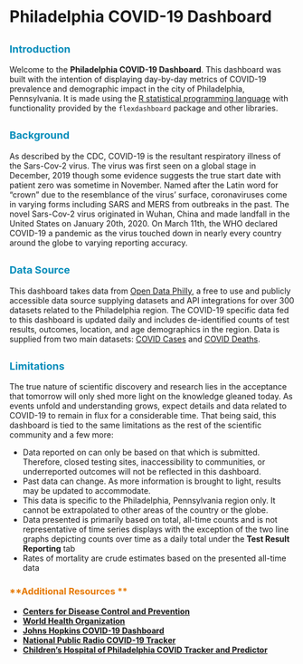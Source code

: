# Philadelphia COVID-19 Dashboard

## <span style="color: #008cba; font-size:18px;">**Introduction**</span>

Welcome to the **Philadelphia COVID-19 Dashboard**. This dashboard was built with the intention of displaying day-by-day metrics of COVID-19 prevalence and demographic impact in the city of Philadelphia, Pennsylvania. It is made using the [R statistical programming language](https://www.r-project.org/about.html) with functionality provided by the `flexdashboard` package and other libraries.

## <span style="color: #008cba; font-size:18px ">**Background**</span>

As described by the CDC, COVID-19 is the resultant respiratory illness of the Sars-Cov-2 virus. The virus was first seen on a global stage in December, 2019 though some evidence suggests the true start date with patient zero was sometime in November. Named after the Latin word for “crown” due to the resemblance of the virus’ surface, coronaviruses come in varying forms including SARS and MERS from outbreaks in the past. The novel Sars-Cov-2 virus originated in Wuhan, China and made landfall in the United States on January 20th, 2020. On March 11th, the WHO declared COVID-19 a pandemic as the virus touched down in nearly every country around the globe to varying reporting accuracy. 

## <span style="color: #008cba; font-size:18px ">**Data Source**</span>

This dashboard takes data from [Open Data Philly](https://www.opendataphilly.org/), a free to use and publicly accessible data source supplying datasets and API integrations for over 300 datasets related to the Philadelphia region. The COVID-19 specific data fed to this dashboard is updated daily and includes de-identified counts of test results, outcomes, location, and age demographics in the region. Data is supplied from two main datasets: [COVID Cases](https://www.opendataphilly.org/dataset/covid-cases) and [COVID Deaths](https://www.opendataphilly.org/dataset/covid-deaths).

## <span style="color: #008cba; font-size:18px ">**Limitations**</span>

The true nature of scientific discovery and research lies in the acceptance that tomorrow will only shed more light on the knowledge gleaned today. As events unfold and understanding grows, expect details and data related to COVID-19 to remain in flux for a considerable time. That being said, this dashboard is tied to the same limitations as the rest of the scientific community and a few more:

- Data reported on can only be based on that which is submitted. Therefore, closed testing sites, inaccessibility to communities, or underreported outcomes will not be reflected in this dashboard.
- Past data can change. As more information is brought to light, results may be updated to accommodate.
- This data is specific to the Philadelphia, Pennsylvania region only. It cannot be extrapolated to other areas of the country or the globe.
- Data presented is primarily based on total, all-time counts and is not representative of time series displays with the exception of the two line graphs depicting counts over time as a daily total under the **Test Result Reporting** tab
- Rates of mortality are crude estimates based on the presented all-time data

### <span style="color: #e67904; font-size:16px ">**Additional Resources **</span>

- **[Centers for Disease Control and Prevention](https://www.cdc.gov/coronavirus/2019-ncov/index.html)**
- **[World Health Organization](https://www.who.int/emergencies/diseases/novel-coronavirus-2019)**
- **[Johns Hopkins COVID-19 Dashboard](https://coronavirus.jhu.edu/map.html)**
- **[National Public Radio COVID-19 Tracker](https://www.npr.org/sections/health-shots/2020/03/16/816707182/map-tracking-the-spread-of-the-coronavirus-in-the-u-s)**
- **[Children’s Hospital of Philadelphia COVID Tracker and Predictor](https://policylab.chop.edu/covid-lab-mapping-covid-19-your-community)**
